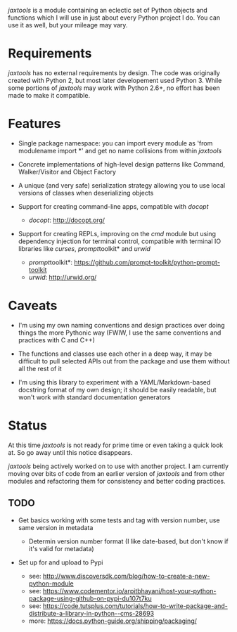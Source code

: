 *jaxtools* is a module containing an eclectic set of Python objects and functions which I will use in just about every Python project I do. You can use it as well, but your mileage may vary.

# Requirements

*jaxtools* has no external requirements by design. The code was originally created with Python 2, but most later developement used Python 3. While some portions of *jaxtools* may work with Python 2.6+, no effort has been made to make it compatible.

# Features

* Single package namespace: you can import every module as 'from modulename import *' and get no name collisions from within *jaxtools*

* Concrete implementations of high-level design patterns like Command, Walker/Visitor and Object Factory

* A unique (and very safe) serialization strategy allowing you to use local versions of classes when deserializing objects

* Support for creating command-line apps, compatible with *docopt*
    - *docopt*: http://docopt.org/

* Support for creating REPLs, improving on the *cmd* module but using dependency injection for terminal control, compatible with terminal IO libraries like *curses*, *prompt*toolkit* and *urwid*
    - *prompt*toolkit*: https://github.com/prompt-toolkit/python-prompt-toolkit
    - *urwid*: http://urwid.org/

# Caveats

* I'm using my own naming conventions and design practices over doing things the more Pythonic way (FWIW, I use the same conventions and practices with C and C++) 

* The functions and classes use each other in a deep way, it may be difficult to pull selected APIs out from the package and use them without all the rest of it

* I'm using this library to experiment with a YAML/Markdown-based docstring format of my own design; it should be easily readable, but won't work with standard documentation generators

# Status

At this time *jaxtools* is not ready for prime time or even taking a quick look at. So go away until this notice disappears.
 
 *jaxtools* being actively worked on to use with another project. I am currently moving over bits of code from an earlier version of *jaxtools* and from other modules and refactoring them for consistency and better coding practices. 
 
 ## TODO
 
 * Get basics working with some tests and tag with version number, use same version in metadata
    - Determin version number format (I like date-based, but don't know if it's valid for metadata)
 
 * Set up for and upload to Pypi
    - see: http://www.discoversdk.com/blog/how-to-create-a-new-python-module
    - see: https://www.codementor.io/arpitbhayani/host-your-python-package-using-github-on-pypi-du107t7ku
    - see: https://code.tutsplus.com/tutorials/how-to-write-package-and-distribute-a-library-in-python--cms-28693
    - more: https://docs.python-guide.org/shipping/packaging/
 
 